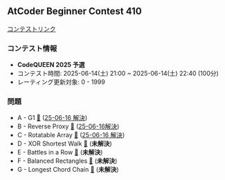 
## AtCoder Beginner Contest 410

[コンテストリンク](https://atcoder.jp/contests/abc410)

### コンテスト情報
- **CodeQUEEN 2025 予選**
- コンテスト時間: 2025-06-14(土) 21:00 ~ 2025-06-14(土) 22:40 (100分)
- レーティング更新対象: 0 - 1999

### 問題
- A - G1 [🔗](https://atcoder.jp/contests/abc410/tasks/abc410_a) ([25-06-16 解決](./A%20-%20G1/))
- B - Reverse Proxy [🔗](https://atcoder.jp/contests/abc410/tasks/abc410_b) ([25-06-16解決](./B%20-%20Reverse%20Proxy/))
- C - Rotatable Array [🔗](https://atcoder.jp/contests/abc410/tasks/abc410_c) ([25-06-16 解決](./C%20-%20Rotatable%20Array/))
- D - XOR Shortest Walk [🔗](https://atcoder.jp/contests/abc410/tasks/abc410_d) (**未解決**)
- E - Battles in a Row [🔗](https://atcoder.jp/contests/abc410/tasks/abc410_e) (**未解決**)
- F - Balanced Rectangles [🔗](https://atcoder.jp/contests/abc410/tasks/abc410_f) (**未解決**)
- G - Longest Chord Chain [🔗](https://atcoder.jp/contests/abc410/tasks/abc410_g) (**未解決**)